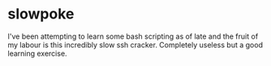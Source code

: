 # slowpoke
I've been attempting to learn some bash scripting as of late and the fruit of my labour is this incredibly slow ssh cracker. Completely useless but a good learning exercise.
